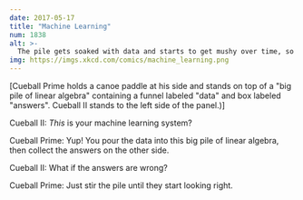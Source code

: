 ```yaml
---
date: 2017-05-17
title: "Machine Learning"
num: 1838
alt: >-
  The pile gets soaked with data and starts to get mushy over time, so it's technically recurrent.
img: https://imgs.xkcd.com/comics/machine_learning.png
---
```

[Cueball Prime holds a canoe paddle at his side and stands on top of a "big pile of linear algebra" containing a funnel labeled "data" and box labeled "answers". Cueball II stands to the left side of the panel.)]

Cueball II: <i>This</i> is your machine learning system?

Cueball Prime: Yup! You pour the data into this big pile of linear algebra, then collect the answers on the other side.

Cueball II: What if the answers are wrong?

Cueball Prime: Just stir the pile until they start looking right.